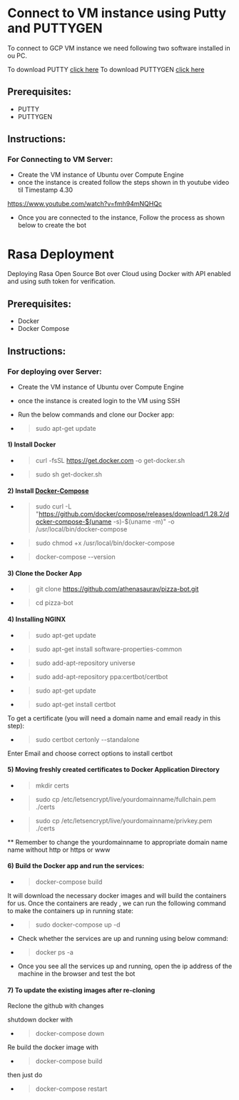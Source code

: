 # Connect to VM instance using Putty and PUTTYGEN
To connect to GCP VM instance we need following two software installed in ou PC. 

To download PUTTY [click here](https://www.chiark.greenend.org.uk/~sgtatham/putty/)
To download PUTTYGEN [click here](https://www.puttygen.com/)

## Prerequisites:
- PUTTY
- PUTTYGEN

## Instructions:

### For Connecting to VM Server:
- Create the VM instance of Ubuntu over Compute Engine
- once the instance is created follow the steps shown in th youtube video til Timestamp 4.30

https://www.youtube.com/watch?v=fmh94mNQHQc

- Once you are connected to the instance, Follow the process as shown below to create the bot

# Rasa Deployment
Deploying Rasa Open Source Bot over Cloud using Docker with API enabled and using suth token for verification.

## Prerequisites:
- Docker
- Docker Compose

## Instructions:

### For deploying over Server:
- Create the VM instance of Ubuntu over Compute Engine
- once the instance is created login to the VM using SSH
- Run the below commands and clone our Docker app:

 - > sudo apt-get update
 
#### 1) Install Docker

- > curl -fsSL https://get.docker.com -o get-docker.sh
- > sudo sh get-docker.sh
     
#### 2) Install [Docker-Compose](https://www.digitalocean.com/community/tutorials/how-to-install-docker-compose-on-ubuntu-16-04)

- > sudo curl -L "https://github.com/docker/compose/releases/download/1.28.2/docker-compose-$(uname -s)-$(uname -m)" -o /usr/local/bin/docker-compose

- > sudo chmod +x /usr/local/bin/docker-compose
- > docker-compose --version

#### 3) Clone the Docker App

- > git clone https://github.com/athenasaurav/pizza-bot.git
- > cd pizza-bot

#### 4) Installing NGINX

- > sudo apt-get update

- > sudo apt-get install software-properties-common

- > sudo add-apt-repository universe

- > sudo add-apt-repository ppa:certbot/certbot

- > sudo apt-get update

- > sudo apt-get install certbot

To get a certificate (you will need a domain name and email ready in this step):

- > sudo certbot certonly --standalone 

Enter Email and choose correct options to install certbot

#### 5) Moving freshly created certificates to Docker Application Directory

- > mkdir certs 

- > sudo cp /etc/letsencrypt/live/yourdomainname/fullchain.pem ./certs
- > sudo cp /etc/letsencrypt/live/yourdomainname/privkey.pem ./certs

** Remember to change the yourdomainname to appropriate domain name name without http or https or www

#### 6) Build the Docker app and run the services:

- > docker-compose build

It will download the necessary docker images and will build the containers for
us. Once the containers are ready , we can run the following command to
make the containers up in running state:

- > sudo docker-compose up -d

- Check whether the services are up and running using below command:

- > docker ps -a

- Once you see all the services up and running, open the ip address of the machine in the browser and test the bot


#### 7) To update the existing images after re-cloning

Reclone the github with changes

shutdown docker with 

- >docker-compose down

Re build the docker image with 

- >docker-compose build

then just do 

- >docker-compose restart
